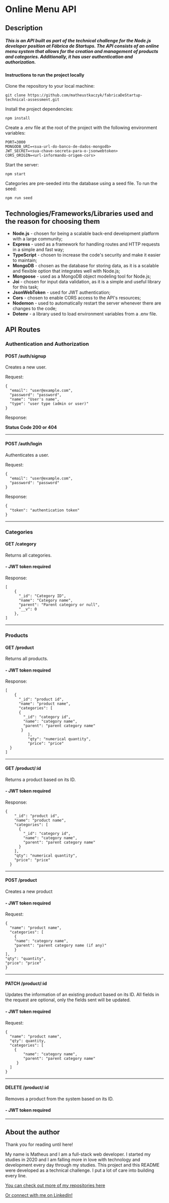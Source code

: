 # Online Menu API
## Description
##### This is an API built as part of the technical challenge for the Node.js developer position at Fábrica de Startups. The API consists of an online menu system that allows for the creation and management of products and categories. Additionally, it has user authentication and authorization.

#### Instructions to run the project locally

Clone the repository to your local machine:
```
git clone https://github.com/matheustkaczyk/fabricaDeStartup-technical-assessment.git
```

Install the project dependencies:
```
npm install
```

Create a .env file at the root of the project with the following environment variables:
```
PORT=3000
MONGODB_URI=<sua-url-do-banco-de-dados-mongodb>
JWT_SECRET=<sua-chave-secreta-para-o-jsonwebtoken>
CORS_ORIGIN=<url-informando-origem-cors>
```

Start the server:
```
npm start
```

Categories are pre-seeded into the database using a seed file. To run the seed:
```
npm run seed
```

## Technologies/Frameworks/Libraries used and the reason for choosing them
- **Node.js** - chosen for being a scalable back-end development platform with a large community;
- **Express** - used as a framework for handling routes and HTTP requests in a simple and fast way;
- **TypeScript** - chosen to increase the code's security and make it easier to maintain;
- **MongoDB** - chosen as the database for storing data, as it is a scalable and flexible option that integrates well with Node.js;
- **Mongoose** - used as a MongoDB object modeling tool for Node.js;
- **Joi** - chosen for input data validation, as it is a simple and useful library for this task;
- **JsonWebToken** - used for JWT authentication;
- **Cors** - chosen to enable CORS access to the API's resources;
- **Nodemon** - used to automatically restart the server whenever there are changes to the code;
- **Dotenv** - a library used to load environment variables from a .env file.

## API Routes
### Authentication and Authorization

#### POST /auth/signup
Creates a new user.

Request:
```
{
  "email": "user@example.com",
  "password": "password",
  "name": "User's name",
  "type": "user type (admin or user)"
}
```


Response:

**Status Code 200 or 404**

***

#### POST /auth/login
Authenticates a user.

Request:
```
{
  "email": "user@example.com",
  "password": "password"
}
```

Response:
```
{
  "token": "authentication token"
}
```

***

### Categories
#### GET /category
Returns all categories.

#### - JWT token required

Response:
```
[ 
	{
	  "_id": "Category ID",
	  "name": "Category name",
	  "parent": "Parent category or null",
	  "__v": 0 
	},
]
```
***

### Products

#### GET /product
Returns all products.

#### - JWT token required

Response:

```
[
	{
	  "_id": "product id",
	  "name": "product name",
	  "categories": [
	  {
	    "_id": "category id",
	    "name": "category name",
	    "parent": "parent category name"
	   }
          ],
    	  "qty": "numerical quantity",
    	  "price": "price"
  }
]
```

***

#### GET /product/:id
Returns a product based on its ID.

#### - JWT token required

Response:
```
{
    "_id": "product id",
    "name": "product name",
    "categories": [
      {
        "_id": "category id",
        "name": "category name",
        "parent": "parent category name"
      }
    ],
    "qty": "numerical quantity",
    "price": "price"
  }
```

***

#### POST /product
Creates a new product

#### - JWT token required

Request:
```
{
  "name": "product name",
  "categories": [
    {
	"name": "category name",
	"parent": "parent category name (if any)"
    }
],
"qty": "quantity",
"price": "price"
}
```

***

#### PATCH /product/:id
Updates the information of an existing product based on its ID.
All fields in the request are optional, only the fields sent will be updated.

#### - JWT token required

Request:
```
{
  "name": "product name",
  "qty": quantity,
  "categories": [
    {
        "name": "category name",
        "parent": "parent category name"
     }
  ]
}
```

***

#### DELETE /product/:id
Removes a product from the system based on its ID.

#### - JWT token required

***

## **About the author**

Thank you for reading until here!

My name is Matheus and I am a full-stack web developer. I started my studies in 2020 and I am falling more in love with technology and development every day through my studies. This project and this README were developed as a technical challenge. I put a lot of care into building every line.

[You can check out more of my repositories here](https://github.com/matheustkaczyk)

[Or connect with me on LinkedIn!](https://www.linkedin.com/in/matheustkaczykribeiro/)
